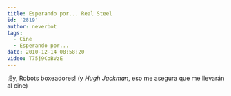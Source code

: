 ```yaml
---
title: Esperando por... Real Steel
id: '2819'
author: neverbot
tags:
  - Cine
  - Esperando por...
date: 2010-12-14 08:58:20
video: T75j9CoBVzE
---
```


¡Ey, Robots boxeadores! (y _Hugh Jackman_, eso me asegura que me llevarán al cine)
